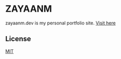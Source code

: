 # ZAYAANM

zayaanm.dev is my personal portfolio site. [Visit here](https://zayaanm.dev/)

## License
[MIT](https://choosealicense.com/licenses/mit/)
